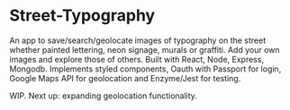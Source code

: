 # Street-Typography
An app to save/search/geolocate images of typography on the street whether painted lettering, neon signage, murals or graffiti. Add your own images and explore those of others. Built with React, Node, Express, Mongodb. Implements styled components, Oauth with Passport for login, Google Maps API for geolocation and Enzyme/Jest for testing.

WIP. Next up: expanding geolocation functionality.
